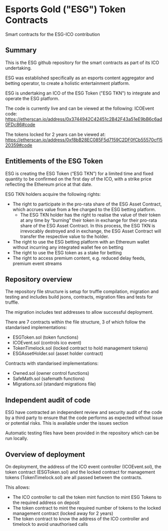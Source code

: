 # Esports Gold ("ESG") Token Contracts
Smart contracts for the ESG-ICO contribution

## Summary
This is the ESG github repository for the smart contracts as part of its ICO undertaking.

ESG was established specifically as an esports content aggregator and betting operator,  to create a holistic entertainment platform.

ESG is undertaking an ICO of the ESG Token ("ESG TKN") to integrate and operate the ESG platform.

The code is currently live and can be viewed at the following:
ICOEvent code: https://etherscan.io/address/0x3744942C42451c2B42F43a51eE9bB6c6ad0FDc86#code

The tokens locked for 2 years can be viewed at: https://etherscan.io/address/0xf8bB28EC085F5d7159C2DF0fCb55570cf1520359#code

## Entitlements of the ESG Token
ESG is creating the ESG Token (“ESG TKN”) for a limited time and fixed quantity to be confirmed on the first day of the ICO, with a strike price reflecting the Ethereum price at that date.

ESG TKN holders acquire the following rights:
- The right to participate in the pro-rata share of the ESG Asset Contract, which accrues value from a fee charged to the ESG betting platform.
  - The ESG TKN holder has the right to realise the value of their token at any time by “burning” their token in exchange for their pro-rata share of the ESG Asset Contract. In this process, the ESG TKN is irrevocably destroyed and in exchange, the ESG Asset Contract will transfer the respective value to the holder.
- The right to use the ESG betting platform with an Ethereum wallet without incurring any integrated wallet fee on betting
- The right to use the ESG token as a stake for betting
- The right to access premium content, e.g. reduced delay feeds, premium event streams


## Repository overview
The repository file structure is setup for truffle compilation, migration and testing and includes build jsons, contracts, migration files and tests for truffle.

The migration includes test addresses to allow successful deployment.

There are 7 contracts within the file structure, 3 of which follow the standarised implementations:
- ESGToken.sol        (token functions)
- ICOEvent.sol        (controls ico event)
- TokenTimelock.sol   (locked contract to hold management tokens)
- ESGAssetHolder.sol  (asset holder contract)

Contracts with standarised implementations:
- Owned.sol       (owner control functions)
- SafeMath.sol    (safemath functions)
- Migrations.sol  (standard migrations file)


## Independent audit of code
ESG have contracted an independent review and security audit of the code by a third party to ensure that the code performs as expected without issue or potential risks. This is available under the issues section

Automatic testing files have been provided in the repository which can be run locally.


## Overview of deployment
On deployment, the address of the ICO event controller (ICOEvent.sol), the token contract (ESGToken.sol) and the locked contract for management tokens (TokenTimelock.sol) are all passed between the contracts.

This allows:
- The ICO controller to call the token mint function to mint ESG Tokens to the required address on deposit
- The token contract to mint the required number of tokens to the locked management contract (locked away for 2 years)
- The token contract to know the address of the ICO controller and timelock to avoid unauthorised calls

